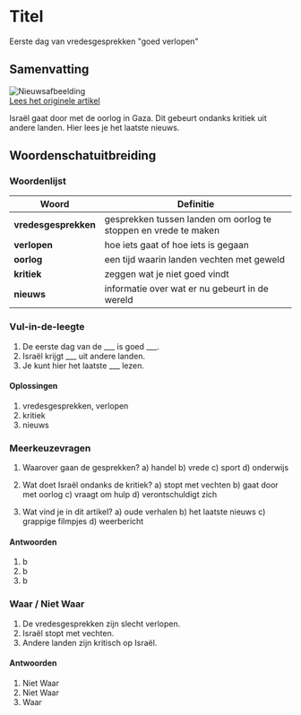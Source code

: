 # Titel

Eerste dag van vredesgesprekken "goed verlopen"

## Samenvatting

![Nieuwsafbeelding](https://prod-img.standaard.be/public/nieuws/8d0pra-smoke-rises-following-explosions-in-gaza-city-as-seen-from-central-gaza-strip/alternates/BASE_SIXTEEN_NINE/Smoke%20rises%20following%20explosions%20in%20Gaza%20City%20as%20seen%20from%20central%20Gaza%20Strip)   
[Lees het originele artikel](https://www.standaard.be/buitenland/eerste-dag-van-vredesonderhandelingen-positief-afgerond/35173881.html)

Israël gaat door met de oorlog in Gaza. Dit gebeurt ondanks kritiek uit andere landen. Hier lees je het laatste nieuws.

## Woordenschatuitbreiding

### Woordenlijst

| Woord | Definitie |
|-------|-----------|
| **vredesgesprekken** | gesprekken tussen landen om oorlog te stoppen en vrede te maken |
| **verlopen** | hoe iets gaat of hoe iets is gegaan |
| **oorlog** | een tijd waarin landen vechten met geweld |
| **kritiek** | zeggen wat je niet goed vindt |
| **nieuws** | informatie over wat er nu gebeurt in de wereld |

### Vul-in-de-leegte
1. De eerste dag van de ___ is goed ___.
2. Israël krijgt ___ uit andere landen.
3. Je kunt hier het laatste ___ lezen.

#### Oplossingen
1. vredesgesprekken, verlopen
2. kritiek
3. nieuws

### Meerkeuzevragen
1. Waarover gaan de gesprekken?
   a) handel
   b) vrede
   c) sport
   d) onderwijs

2. Wat doet Israël ondanks de kritiek?
   a) stopt met vechten
   b) gaat door met oorlog
   c) vraagt om hulp
   d) verontschuldigt zich

3. Wat vind je in dit artikel?
   a) oude verhalen
   b) het laatste nieuws
   c) grappige filmpjes
   d) weerbericht

#### Antwoorden
1. b
2. b
3. b

### Waar / Niet Waar
1. De vredesgesprekken zijn slecht verlopen.
2. Israël stopt met vechten.
3. Andere landen zijn kritisch op Israël.

#### Antwoorden
1. Niet Waar
2. Niet Waar
3. Waar